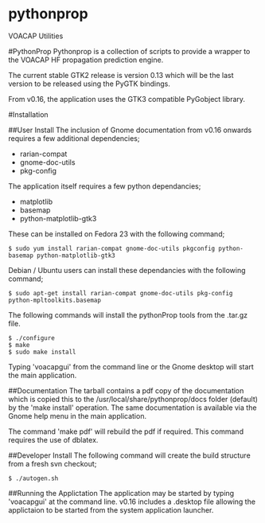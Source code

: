 # pythonprop
VOACAP Utilities

#PythonProp
Pythonprop is a collection of scripts to provide a wrapper to the VOACAP HF 
propagation prediction engine.

The current stable GTK2 release is version 0.13 which will be the last 
version to be released using the PyGTK bindings.  

From v0.16, the application uses the GTK3 compatible PyGobject library.

#Installation

##User Install
The inclusion of Gnome documentation from v0.16 onwards requires a few additional 
dependencies;
* rarian-compat
* gnome-doc-utils
* pkg-config

The application itself requires a few python dependancies;
* matplotlib
* basemap
* python-matplotlib-gtk3

These can be installed on Fedora 23 with the 
following command;

    $ sudo yum install rarian-compat gnome-doc-utils pkgconfig python-basemap python-matplotlib-gtk3

Debian / Ubuntu users can install these dependancies with the following command;

    $ sudo apt-get install rarian-compat gnome-doc-utils pkg-config python-mpltoolkits.basemap

The following commands will install the pythonProp tools from the .tar.gz file.

    $ ./configure
    $ make
    $ sudo make install 

Typing 'voacapgui' from the command line or the Gnome desktop will start the main application.

##Documentation
The tarball contains a pdf copy of the documentation which is copied this to the /usr/local/share/pythonprop/docs folder (default) by the 'make install' operation.  The same documentation is available via the Gnome help menu in the main application.

The command 'make pdf' will rebuild the pdf if required.  This command requires the use of dblatex.

##Developer Install
The following command will create the build structure from a fresh svn checkout;

    $ ./autogen.sh

##Running the Applictation
The application may be started by typing 'voacapgui' at the command line. v0.16
includes a .desktop file allowing the applictaion to be started from the system
application launcher.
